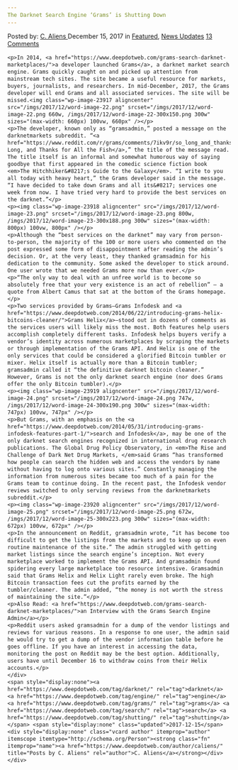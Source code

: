 ```yaml
---
The Darknet Search Engine ‘Grams’ is Shutting Down
---
```

<article class="post-listing post-23916 post type-post status-publish format-standard has-post-thumbnail hentry  tag-darknet tag-engine tag-grams tag-search tag-shutting">
    <div class="post-inner">
        <span>Posted by: <a href="https://www.deepdotweb.com/author/caliens/" title="">C. Aliens </a></span>
    <span>December 15, 2017</span>
    <span>in <a href="https://www.deepdotweb.com/category/deepdot-news/" rel="category tag">Featured</a>, <a href="https://www.deepdotweb.com/category/news-updates/" rel="category tag">News Updates</a></span>
    <span><a href="https://www.deepdotweb.com/2017/12/15/darknet-search-engine-grams-shutting/#comments">13 Comments</a></span>
    </p>
    <div class="clear"></div>
    
    <p>In 2014, <a href="https://www.deepdotweb.com/grams-search-darknet-marketplaces/">a developer launched Grams</a>, a darknet market search engine. Grams quickly caught on and picked up attention from mainstream tech sites. The site became a useful resource for markets, buyers, journalists, and researchers. In mid-December, 2017, the Grams developer will end Grams and all associated services. The site will be missed.<img class="wp-image-23917 aligncenter" src="/imgs/2017/12/word-image-22.png" srcset="/imgs/2017/12/word-image-22.png 660w, /imgs/2017/12/word-image-22-300x150.png 300w" sizes="(max-width: 660px) 100vw, 660px" /></p>
    <p>The developer, known only as “gramsadmin,” posted a message on the darknetmarkets subreddit. “<a href="https://www.reddit.com/r/grams/comments/7ikv9r/so_long_and_thanks_for_all_the_fish/">So Long, and Thanks for All the Fish</a>,” the title of the message read. The title itself is an informal and somewhat humorous way of saying goodbye that first appeared in the comedic science fiction book <em>The Hitchhiker&#8217;s Guide to the Galaxy</em>. “I write to you all today with heavy heart,” the Grams developer said in the message. “I have decided to take down Grams and all its&#8217; services one week from now. I have tried very hard to provide the best services on the darknet.”</p>
    <p><img class="wp-image-23918 aligncenter" src="/imgs/2017/12/word-image-23.png" srcset="/imgs/2017/12/word-image-23.png 800w, /imgs/2017/12/word-image-23-300x188.png 300w" sizes="(max-width: 800px) 100vw, 800px" /></p>
    <p>Although the “best services on the darknet” may vary from person-to-person, the majority of the 100 or more users who commented on the post expressed some form of disappointment after reading the admin’s decision. Or, at the very least, they thanked gramsadmin for his dedication to the community. Some asked the developer to stick around. One user wrote that we needed Grams more now than ever.</p>
    <p>“The only way to deal with an unfree world is to become so absolutely free that your very existence is an act of rebellion” — a quote from Albert Camus that sat at the bottom of the Grams homepage.</p>
    <p>Two services provided by Grams—Grams Infodesk and <a href="https://www.deepdotweb.com/2014/06/22/introducing-grams-helix-bitcoins-cleaner/">Grams Helix</a>—stood out in dozens of comments as the services users will likely miss the most. Both features help users accomplish completely different tasks. Infodesk helps buyers verify a vendor’s identity across numerous marketplaces by scraping the markets or through implementation of the Grams API. And Helix is one of the only services that could be considered a glorified Bitcoin tumbler or mixer. Helix itself is actually more than a Bitcoin tumbler; gramsadmin called it “the definitive darknet bitcoin cleaner.” However, Grams is not the only darknet search engine (nor does Grams offer the only Bitcoin tumbler).</p>
    <p><img class="wp-image-23919 aligncenter" src="/imgs/2017/12/word-image-24.png" srcset="/imgs/2017/12/word-image-24.png 747w, /imgs/2017/12/word-image-24-300x190.png 300w" sizes="(max-width: 747px) 100vw, 747px" /></p>
    <p>But Grams, with an emphasis on the <a href="https://www.deepdotweb.com/2014/05/31/introducing-grams-infodesk-features-part-1/">search and Infodesk</a>, may be one of the only darknet search engines recognized in international drug research publications. The Global Drug Policy Observatory, in <em>The Rise and Challenge of Dark Net Drug Markets, </em>said Grams “has transformed how people can search the hidden web and access the vendors by name without having to log onto various sites.” Constantly managing the information from numerous sites became too much of a pain for the Grams team to continue doing. In the recent past, the Infodesk vendor reviews switched to only serving reviews from the darknetmarkets subreddit.</p>
    <p><img class="wp-image-23920 aligncenter" src="/imgs/2017/12/word-image-25.png" srcset="/imgs/2017/12/word-image-25.png 672w, /imgs/2017/12/word-image-25-300x223.png 300w" sizes="(max-width: 672px) 100vw, 672px" /></p>
    <p>In the announcement on Reddit, gramsadmin wrote, “it has become too difficult to get the listings from the markets and to keep up on even routine maintenance of the site.” The admin struggled with getting market listings since the search engine’s inception. Not every marketplace worked to implement the Grams API. And gramsadmin found spidering every large marketplace too resource intensive. Gramsadmin said that Grams Helix and Helix Light rarely even broke. The high Bitcoin transaction fees cut the profits earned by the tumbler/cleaner. The admin added, “the money is not worth the stress of maintaining the site.”</p>
    <p>Also Read: <a href="https://www.deepdotweb.com/grams-search-darknet-marketplaces/">an Interview with the Grams Search Engine Admin</a></p>
    <p>Reddit users asked gramsadmin for a dump of the vendor listings and reviews for various reasons. In a response to one user, the admin said he would try to get a dump of the vendor information table before he goes offline. If you have an interest in accessing the data, monitoring the post on Reddit may be the best option. Additionally, users have until December 16 to withdraw coins from their Helix accounts.</p>
    </div>
    <span style="display:none"><a href="https://www.deepdotweb.com/tag/darknet/" rel="tag">darknet</a> <a href="https://www.deepdotweb.com/tag/engine/" rel="tag">engine</a> <a href="https://www.deepdotweb.com/tag/grams/" rel="tag">grams</a> <a href="https://www.deepdotweb.com/tag/search/" rel="tag">search</a> <a href="https://www.deepdotweb.com/tag/shutting/" rel="tag">shutting</a></span> <span style="display:none" class="updated">2017-12-15</span>
    <div style="display:none" class="vcard author" itemprop="author" itemscope itemtype="http://schema.org/Person"><strong class="fn" itemprop="name"><a href="https://www.deepdotweb.com/author/caliens/" title="Posts by C. Aliens" rel="author">C. Aliens</a></strong></div>
    </div>
</article>

